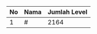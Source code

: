 | No | Nama            | Jumlah Level |
|----|-----------------|--------------|
| 1  | #    |    2164        |
